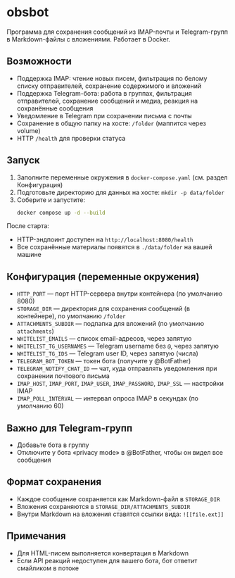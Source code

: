 # obsbot

Программа для сохранения сообщений из IMAP-почты и Telegram-групп в Markdown-файлы с вложениями. Работает в Docker.

## Возможности
- Поддержка IMAP: чтение новых писем, фильтрация по белому списку отправителей, сохранение содержимого и вложений
- Поддержка Telegram-бота: работа в группах, фильтрация отправителей, сохранение сообщений и медиа, реакция на сохранённые сообщения
- Уведомление в Telegram при сохранении письма с почты
- Сохранение в общую папку на хосте: `/folder` (маппится через volume)
- HTTP `/health` для проверки статуса

## Запуск
1. Заполните переменные окружения в `docker-compose.yaml` (см. раздел Конфигурация)
2. Подготовьте директорию для данных на хосте: `mkdir -p data/folder`
3. Соберите и запустите:
   ```bash
   docker compose up -d --build
   ```

После старта:
- HTTP-эндпоинт доступен на `http://localhost:8080/health`
- Все сохранённые материалы появятся в `./data/folder` на вашей машине

## Конфигурация (переменные окружения)
- `HTTP_PORT` — порт HTTP-сервера внутри контейнера (по умолчанию 8080)
- `STORAGE_DIR` — директория для сохранения сообщений (в контейнере), по умолчанию `/folder`
- `ATTACHMENTS_SUBDIR` — подпапка для вложений (по умолчанию `attachments`)
- `WHITELIST_EMAILS` — список email-адресов, через запятую
- `WHITELIST_TG_USERNAMES` — Telegram username без `@`, через запятую
- `WHITELIST_TG_IDS` — Telegram user ID, через запятую (числа)
- `TELEGRAM_BOT_TOKEN` — токен бота (получите у @BotFather)
- `TELEGRAM_NOTIFY_CHAT_ID` — чат, куда отправлять уведомления при сохранении почтового письма
- `IMAP_HOST`, `IMAP_PORT`, `IMAP_USER`, `IMAP_PASSWORD`, `IMAP_SSL` — настройки IMAP
- `IMAP_POLL_INTERVAL` — интервал опроса IMAP в секундах (по умолчанию 60)

## Важно для Telegram-групп
- Добавьте бота в группу
- Отключите у бота «privacy mode» в @BotFather, чтобы он видел все сообщения

## Формат сохранения
- Каждое сообщение сохраняется как Markdown-файл в `STORAGE_DIR`
- Вложения сохраняются в `STORAGE_DIR/ATTACHMENTS_SUBDIR`
- Внутри Markdown на вложения ставятся ссылки вида: `![[file.ext]]`

## Примечания
- Для HTML-писем выполняется конвертация в Markdown
- Если API реакций недоступен для вашего бота, бот ответит смайликом в потоке


